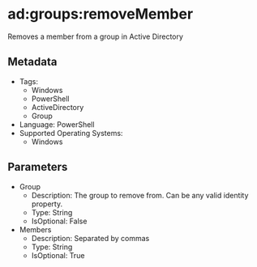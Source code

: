 <!-- region Generated -->
# ad:groups:removeMember

Removes a member from a group in Active Directory

## Metadata

- Tags:
  - Windows
  - PowerShell
  - ActiveDirectory
  - Group
- Language: PowerShell
- Supported Operating Systems:
  - Windows

## Parameters

- Group
  - Description: The group to remove from. Can be any valid identity property.
  - Type: String
  - IsOptional: False
- Members
  - Description: Separated by commas
  - Type: String
  - IsOptional: True
<!-- endregion -->
